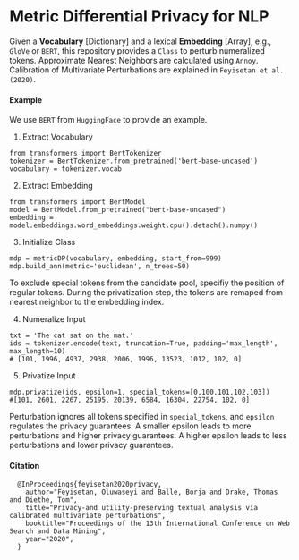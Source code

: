 # Metric Differential Privacy for NLP

Given a **Vocabulary** [Dictionary] and a lexical **Embedding** [Array], e.g., ```GloVe``` or ```BERT```, this repository provides a ```Class``` to perturb numeralized tokens. Approximate Nearest Neighbors are calculated using ```Annoy```. Calibration of Multivariate Perturbations are explained in ```Feyisetan et al. (2020)```.

#### Example

We use ``BERT`` from ```HuggingFace``` to provide an example.

1. Extract Vocabulary

```
from transformers import BertTokenizer
tokenizer = BertTokenizer.from_pretrained('bert-base-uncased')
vocabulary = tokenizer.vocab
```
2. Extract Embedding
```
from transformers import BertModel
model = BertModel.from_pretrained("bert-base-uncased")
embedding = model.embeddings.word_embeddings.weight.cpu().detach().numpy()
```
3. Initialize Class
```
mdp = metricDP(vocabulary, embedding, start_from=999)
mdp.build_ann(metric='euclidean', n_trees=50)
```
To exclude special tokens from the candidate pool, specifiy the position of regular tokens. During the privatization step, the tokens are remaped from nearest neighbor to the embedding index. 

4. Numeralize Input
```
txt = 'The cat sat on the mat.'
ids = tokenizer.encode(text, truncation=True, padding='max_length', max_length=10)
# [101, 1996, 4937, 2938, 2006, 1996, 13523, 1012, 102, 0]
```
5. Privatize Input
```
mdp.privatize(ids, epsilon=1, special_tokens=[0,100,101,102,103])
#[101, 2601, 2267, 25195, 20139, 6584, 16304, 22754, 102, 0]
```
Perturbation ignores all tokens specified in ```special_tokens```, and ```epsilon``` regulates the privacy guarantees. A smaller epsilon leads to more perturbations and higher privacy guarantees. A higher epsilon leads to less perturbations and lower privacy guarantees.

#### Citation

      @InProceedings{feyisetan2020privacy,
        author="Feyisetan, Oluwaseyi and Balle, Borja and Drake, Thomas and Diethe, Tom",
        title="Privacy-and utility-preserving textual analysis via calibrated multivariate perturbations",
        booktitle="Proceedings of the 13th International Conference on Web Search and Data Mining",
        year="2020",
      }
